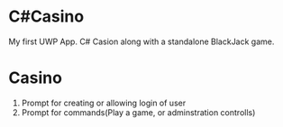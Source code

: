 # C#Casino
My first UWP App.
C# Casion along with a standalone BlackJack game.

# Casino
1. Prompt for creating or allowing login of user
2. Prompt for commands(Play a game, or adminstration controlls)
